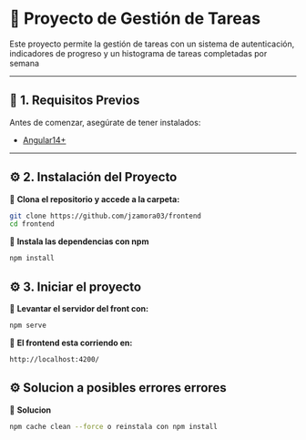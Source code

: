 
# 🎯 Proyecto de Gestión de Tareas

Este proyecto permite la gestión de tareas con un sistema de autenticación, indicadores de progreso y un histograma de tareas completadas por semana

---

## 📌 1. Requisitos Previos  
Antes de comenzar, asegúrate de tener instalados:  
- [Angular14+](https://angular.dev/installation)
  
---

## ⚙️ 2. Instalación del Proyecto  
📌 **Clona el repositorio y accede a la carpeta:**  
```bash
git clone https://github.com/jzamora03/frontend
cd frontend
```
📌 **Instala las dependencias con npm**  
```bash
npm install
```

## ⚙️ 3. Iniciar el proyecto
📌 **Levantar el servidor del front con:**  
```bash
npm serve
```

📌 **El frontend esta corriendo en:**  
```bash
http://localhost:4200/
```

## ⚙️ Solucion a posibles errores errores
📌 **Solucion**  
```bash
npm cache clean --force o reinstala con npm install
```
